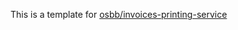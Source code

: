 This is a template for [osbb/invoices-printing-service](https://github.com/osbb/invoices-printing-service)